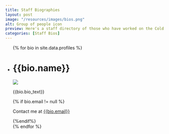 ```yaml
---
title: Staff Biographies
layout: post
image: "/resources/images/bios.png"
alt: Group of people icon
preview: Here's a staff directory of those who have worked on the Cold Case Act, and contact information where available.
categories: [Staff Bios]
---
```

<div class="biocontainer">
  <ul class="bios">
  {% for bio in site.data.profiles %}
      <li class="material-shadow">
        <h1>{{bio.name}}</h1>
        <img class="profile-pic" src="{{bio.picture | prepend: site.basurl}}">
        <div>
          <p class="bio">{{bio.bio_text}}</p>
          {% if bio.email != null %}
          <p class="email">Contact me at <a href="mailto:{{bio.email}}">{{bio.email}}</a></p>
          {%endif%}
        </div>
      </li>
  {% endfor %}
  </ul>
</div>
